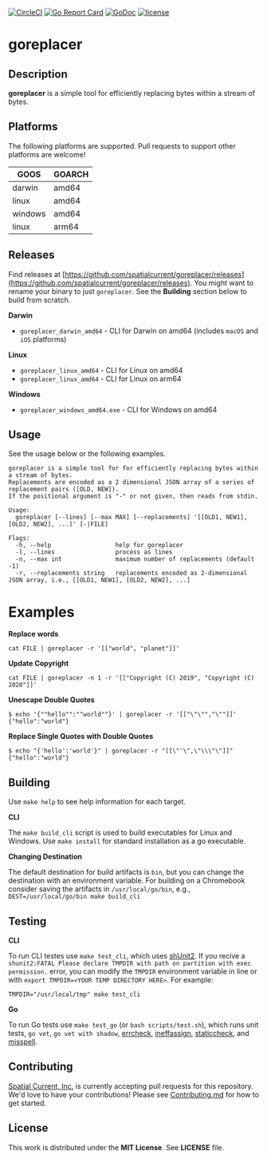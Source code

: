 [![CircleCI](https://circleci.com/gh/spatialcurrent/goreplacer/tree/master.svg?style=svg)](https://circleci.com/gh/spatialcurrent/goreplacer/tree/master) [![Go Report Card](https://goreportcard.com/badge/spatialcurrent/goreplacer)](https://goreportcard.com/report/spatialcurrent/goreplacer)  [![GoDoc](https://godoc.org/github.com/spatialcurrent/goreplacer?status.svg)](https://godoc.org/github.com/spatialcurrent/goreplacer) [![license](http://img.shields.io/badge/license-MIT-red.svg?style=flat)](https://github.com/spatialcurrent/goreplacer/blob/master/LICENSE)

# goreplacer

## Description

**goreplacer** is a simple tool for efficiently replacing bytes within a stream of bytes.

## Platforms

The following platforms are supported.  Pull requests to support other platforms are welcome!

| GOOS | GOARCH |
| ---- | ------ |
| darwin | amd64 |
| linux | amd64 |
| windows | amd64 |
| linux | arm64 |

## Releases

Find releases at [https://github.com/spatialcurrent/goreplacer/releases](https://github.com/spatialcurrent/goreplacer/releases).  You might want to rename your binary to just `goreplacer`.  See the **Building** section below to build from scratch.

**Darwin**

- `goreplacer_darwin_amd64` - CLI for Darwin on amd64 (includes `macOS` and `iOS` platforms)

**Linux**

- `goreplacer_linux_amd64` - CLI for Linux on amd64
- `goreplacer_linux_amd64` - CLI for Linux on arm64

**Windows**

- `goreplacer_windows_amd64.exe` - CLI for Windows on amd64

## Usage

See the usage below or the following examples.

```shell
goreplacer is a simple tool for for efficiently replacing bytes within a stream of bytes.
Replacements are encoded as a 2 dimensional JSON array of a series of replacement pairs ([OLD, NEW]).
If the positional argument is "-" or not given, then reads from stdin.

Usage:
  goreplacer [--lines] [--max MAX] [--replacements] '[[OLD1, NEW1], [OLD2, NEW2], ...]' [-|FILE]

Flags:
  -h, --help                  help for goreplacer
  -l, --lines                 process as lines
  -n, --max int               maximum number of replacements (default -1)
  -r, --replacements string   replacements encoded as 2-dimensional JSON array, i.e., [[OLD1, NEW1], [OLD2, NEW2], ...]
```

# Examples

**Replace words**

```shell
cat FILE | goreplacer -r '[["world", "planet"]]'
```

**Update Copyright**

```shell
cat FILE | goreplacer -n 1 -r '[["Copyright (C) 2019", "Copyright (C) 2020"]]'
```

**Unescape Double Quotes**

```shell
$ echo '{""hello"":""world""}' | goreplacer -r '[["\"\"","\""]]'
{"hello":"world"}
```

**Replace Single Quotes with Double Quotes**

```shell
$ echo "{'hello':'world'}" | goreplacer -r "[[\"'\",\"\\\"\"]]"
{"hello":"world"}
```

## Building

Use `make help` to see help information for each target.

**CLI**

The `make build_cli` script is used to build executables for Linux and Windows.  Use `make install` for standard installation as a go executable.

**Changing Destination**

The default destination for build artifacts is `bin`, but you can change the destination with an environment variable.  For building on a Chromebook consider saving the artifacts in `/usr/local/go/bin`, e.g., `DEST=/usr/local/go/bin make build_cli`

## Testing

**CLI**

To run CLI testes use `make test_cli`, which uses [shUnit2](https://github.com/kward/shunit2).  If you recive a `shunit2:FATAL Please declare TMPDIR with path on partition with exec permission.` error, you can modify the `TMPDIR` environment variable in line or with `export TMPDIR=<YOUR TEMP DIRECTORY HERE>`. For example:

```
TMPDIR="/usr/local/tmp" make test_cli
```

**Go**

To run Go tests use `make test_go` (or `bash scripts/test.sh`), which runs unit tests, `go vet`, `go vet with shadow`, [errcheck](https://github.com/kisielk/errcheck), [ineffassign](https://github.com/gordonklaus/ineffassign), [staticcheck](https://staticcheck.io/), and [misspell](https://github.com/client9/misspell).

## Contributing

[Spatial Current, Inc.](https://spatialcurrent.io) is currently accepting pull requests for this repository.  We'd love to have your contributions!  Please see [Contributing.md](https://github.com/spatialcurrent/goreplacer/blob/master/CONTRIBUTING.md) for how to get started.

## License

This work is distributed under the **MIT License**.  See **LICENSE** file.
